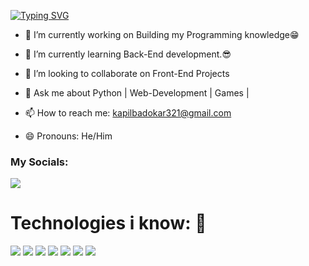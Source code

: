 
[![Typing SVG](https://readme-typing-svg.demolab.com?font=Fira+Code&weight=1200&size=40&pause=1000&center=true&vCenter=true&width=440&height=55&lines=Hi+I'm+Kapil)](https://git.io/typing-svg)


- 🔭 I’m currently working on Building my Programming knowledge😁

- 🌱 I’m currently learning Back-End development.😎

- 👯 I’m looking to collaborate on Front-End Projects

- 💬 Ask me about Python | Web-Development | Games |

- 📫 How to reach me: kapilbadokar321@gmail.com

- 😄 Pronouns: He/Him

### My Socials:
[![](https://img.shields.io/badge/linkedin-%230077B5.svg?style=for-the-badge&logo=linkedin)](https://www.linkedin.com/in/kapil-badokar)

# Technologies i know: 🫡
<img src="{BadgeURLHere}" />
<img src="https://img.shields.io/badge/Node.js-339933?style=for-the-badge&logo=nodedotjs&logoColor=white" />
<img src="https://img.shields.io/badge/Bootstrap-563D7C?style=for-the-badge&logo=bootstrap&logoColor=white" /> 
<img src="https://img.shields.io/badge/React-20232A?style=for-the-badge&logo=react&logoColor=61DAFB" />
<img src="https://img.shields.io/badge/Tailwind_CSS-38B2AC?style=for-the-badge&logo=tailwind-css&logoColor=white" />

<img src="https://github-readme-stats-git-masterrstaa-rickstaa.vercel.app/api?username=Kapil619" />

<img src="https://github-readme-stats.vercel.app/api/top-langs?username=Kapil619&layout=compact"/>









